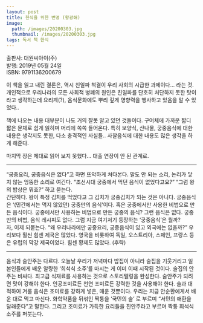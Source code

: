 ```yaml
---
layout: post
title: 한식을 위한 변명 (황광해)
image:
  path: /images/20200303.jpg
  thumbnail: /images/20200303.jpg
tags: 독서 책 한식
---
```

출판사: 대원씨아이(주)   
발행: 2019년 05월 24일   
ISBN: 9791136200679   

이 책을 읽고 내린 결론은, 역시 친일파 척결이 우리 사회의 시급한 과제이다... 라는 것. 개인적으로 우리나라의 모든 사회적 병폐의 원인은 친일파를 단호히 처단하지 못한 탓이라고 생각하는데 요리계(?), 음식문화에도 뿌리 깊게 영향력을 행사하고 있음을 알 수 있었다..
 

책에 나오는 내용 대부분이 나도 거의 잘못 알고 있던 것들이다. 구어체에 가까운 짧디 짧은 문체로 쉽게 읽히며 머리에 쏙쏙 들어온다. 특히 보양식, 산나물, 궁중음식에 대한 내용은 생각지도 못한, 다소 충격적인 사실들.. 사찰음식에 대한 내용도 많은 생각을 하게 해준다.
 

마지막 장은 제대로 읽어 보지 못했다... 대출 연장이 안 된 관계로.
 

<hr/>

“궁중요리, 궁중음식은 없다”고 하면 뜨악하게 쳐다본다. 말도 안 되는 소리, 논리가 닿지 않는 엉뚱한 소리로 여긴다. “조선시대 궁중에서 먹던 음식이 없었다고요?” “그럼 왕의 밥상은 뭐죠?” 하고 묻는다.   
간단하다. 왕이 특정 김치를 먹었다고 그 김치가 궁중김치가 되는 것은 아니다. 궁중음식은 ‘(민간에서는 먹지 않았던) 궁중만의 음식’이다. 혹은 궁중에서만 사용한 비법으로 만든 음식이다. 궁중에서만 사용하는 비법으로 만든 궁중의 음식? 그런 음식은 없다. 궁중만의 비법, 음식 레시피도 없다. 그럼 지금 여기저기 등장하는 ‘궁중음식’은 뭘까?   
자, 이제 되묻는다. “왜 우리나라에만 궁중요리, 궁중음식이 있고 외국에는 없을까?” 우리보다 훨씬 힘센 제국은 많았다. 영국을 비롯하여 독일, 오스트리아, 스페인, 프랑스 등은 유럽의 막강 제국이었다. 힘센 황제도 많았다. (후략)


<hr/>

음식과 술안주는 다르다. 오늘날 우리가 저녁마다 밥집이 아니라 술집을 기웃거리고 일본인들에게 배운 알량한 ‘희석식 소주’를 마시는 게 이미 이때 시작된 것이다. 술집의 안주는 비싸다. 최고급 식재료를 사용하는 것으로 스토리텔링을 완성한다. 술안주가 되려면 맛이 강해야 한다. 인공조미료든 천연 조미료든 강력한 것을 사용해야 한다. 술과 대적하여 겨룰 음식은 조미료를 강하게 넣은, 매운 것뿐이다. 우리는 지금 안순환에게서 배운 대로 먹고 마신다. 화학약품을 뒤섞인 짝퉁을 ‘국민의 술’ 로 부르며 “서민의 애환을 달래준다”고 말한다. 그리고 조미료가 가득한 요리들을 진안주라고 부르며 짝퉁 희석식 소주를 퍼붓는다.